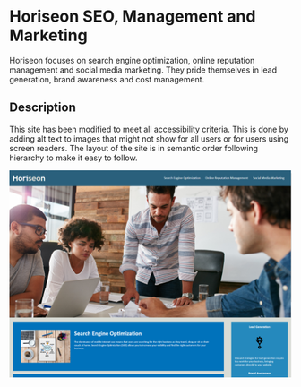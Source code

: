 # Horiseon SEO, Management and Marketing

Horiseon focuses on search engine optimization, online reputation management and social media marketing. They pride themselves in lead generation, brand awareness and cost management.

## Description

This site has been modified to meet all accessibility criteria. This is done by adding alt text to images that might not show for all users or for users using screen readers. The layout of the site is in semantic order following hierarchy to make it easy to follow.

![main webpage screenshot](docs/assets/images/horiseon%20main.png)
